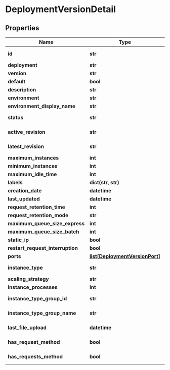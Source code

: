 # DeploymentVersionDetail

## Properties
Name | Type | Notes
------------ | ------------- | -------------
**id** | **str** | [optional] [readonly]
**deployment** | **str** |
**version** | **str** |
**default** | **bool** | [optional]
**description** | **str** | [optional]
**environment** | **str** | [optional]
**environment_display_name** | **str** | [optional]
**status** | **str** | [optional] [readonly]
**active_revision** | **str** | [optional] [readonly]
**latest_revision** | **str** | [optional] [readonly]
**maximum_instances** | **int** | [optional]
**minimum_instances** | **int** | [optional]
**maximum_idle_time** | **int** | [optional]
**labels** | **dict(str, str)** | [optional]
**creation_date** | **datetime** | [optional]
**last_updated** | **datetime** | [optional]
**request_retention_time** | **int** | [optional]
**request_retention_mode** | **str** |
**maximum_queue_size_express** | **int** | [optional]
**maximum_queue_size_batch** | **int** | [optional]
**static_ip** | **bool** | [optional]
**restart_request_interruption** | **bool** | [optional]
**ports** | [**list[DeploymentVersionPort]**](DeploymentVersionPort.md) | [optional]
**instance_type** | **str** | [optional] [readonly]
**scaling_strategy** | **str** | [optional]
**instance_processes** | **int** | [optional]
**instance_type_group_id** | **str** | [optional] [readonly]
**instance_type_group_name** | **str** | [optional] [readonly]
**last_file_upload** | **datetime** | [optional] [readonly]
**has_request_method** | **bool** | [optional] [readonly]
**has_requests_method** | **bool** | [optional] [readonly]


